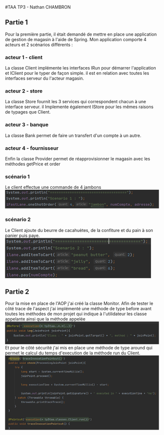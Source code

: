#TAA TP3 - Nathan CHAMBRON

## Partie 1  

Pour la première partie, il était demandé de mettre en place une application de gestion de magasin à l'aide de Spring.
Mon application comporte 4 acteurs et 2 scénarios différents :
  
### acteur 1 - client  
La classe Client implémente les interfaces IRun pour démarrer l'application et IClient pour le typer de façon simple. il est en relation avec toutes les interfaces serveur du l'acteur magasin.
### acteur 2 - store  
La classe Store fournit les 3 services qui correspondent chacun à une interface serveur. il Implemente également IStore pour les mêmes raisons de typages que Client.
### acteur 3 - banque  
La classe Bank permet de faire un transfert d'un compte à un autre.
### acteur 4 - fournisseur  
Enfin la classe Provider permet de réapprovisionner le magasin avec les méthodes getPrice et order
### scénario 1  
Le client effectue une commande de 4 jambons
![scenario 1](images/scenario1.png)  
### scénario 2  
Le Client ajoute du beurre de cacahuètes, de la confiture et du pain à son panier puis paye.  
![scenario 2](images/scenario2.png)  
  
## Partie 2  
Pour la mise en place de l'AOP j'ai créé la classe Monitor.
Afin de tester le côté trace de l'aspect j'ai implémenté une méthode de type before avant toutes les méthodes de mon projet qui indique à l'utilidateur les classe appelante ainsi que la méthode appelée  
![Before](images/before.png)  
Et pour le côté sécurité j'ai mis en place une méthode de type around qui permet le calcul du temps d'execution de la méthode run du Client.  
![around](images/around.png)
